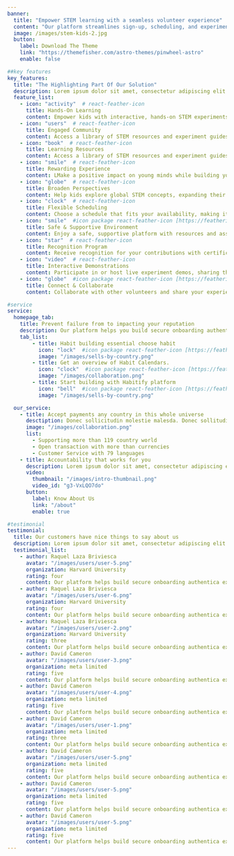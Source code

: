 ```yaml
---
banner:
  title: "Empower STEM learning with a seamless volunteer experience"
  content: "Our platform streamlines sign-up, scheduling, and experiment resources, making it easy for you to inspire young minds."
  image: /images/stem-kids-2.jpg
  button:
    label: Download The Theme
    link: "https://themefisher.com/astro-themes/pinwheel-astro"
    enable: false

##key features
key_features:
  title: "The Highlighting Part Of Our Solution"
  description: Lorem ipsum dolor sit amet, consectetur adipiscing elit. Morbi egestas Werat viverra id et aliquet. vulputate egestas sollicitudin.
  feature_list:
    - icon: "activity"  # react-feather-icon
      title: Hands-On Learning
      content: Empower kids with interactive, hands-on STEM experiments designed to spark curiosity and exploration.
    - icon: "users"  # react-feather-icon
      title: Engaged Community
      content: Access a library of STEM resources and experiment guides to make learning both fun and educational.
    - icon: "book"  # react-feather-icon
      title: Learning Resources
      content: Access a library of STEM resources and experiment guides to make learning both fun and educational.
    - icon: "smile"  # react-feather-icon
      title: Rewarding Experience
      content: LMake a positive impact on young minds while building your skills as an educator and mentor.
    - icon: "globe"  # react-feather-icon
      title: Broaden Perspectives
      content: Help kids explore global STEM concepts, expanding their knowledge beyond the classroom.
    - icon: "clock"  # react-feather-icon
      title: Flexible Scheduling
      content: Choose a schedule that fits your availability, making it easy to volunteer on your terms.
    - icon: "smile"  #icon package react-feather-icon [https://feathericons.com/]
      title: Safe & Supportive Environment
      content: Enjoy a safe, supportive platform with resources and assistance for every experiment session.
    - icon: "star"  # react-feather-icon
      title: Recognition Program
      content: Receive recognition for your contributions with certificates and volunteer appreciation events.
    - icon: "video"  # react-feather-icon
      title: Interactive Demonstrations
      content: Participate in or host live experiment demos, sharing the excitement of discovery with young learners.
    - icon: "globe"  #icon package react-feather-icon [https://feathericons.com/]
      title: Connect & Collaborate
      content: Collaborate with other volunteers and share your experiences to make STEM education even more impactful.

#service
service:
  homepage_tab:
    title: Prevent failure from to impacting your reputation
    description: Our platform helps you build secure onboarding authentication experiences that retain and engage your users. We build the infrastructure, you can.
    tab_list:
        - title: Habit building essential choose habit
          icon: "lock"  #icon package react-feather-icon [https://feathericons.com/]
          image: "/images/sells-by-country.png"
        - title: Get an overview of Habit Calendars.
          icon: "clock"  #icon package react-feather-icon [https://feathericons.com/]
          image: "/images/collaboration.png"
        - title: Start building with Habitify platform
          icon: "bell"  #icon package react-feather-icon [https://feathericons.com/]
          image: "/images/sells-by-country.png"

  our_service:
    - title: Accept payments any country in this whole universe
      desctiption: Donec sollicitudin molestie malesda. Donec sollitudin molestie malesuada. Mauris pellentesque nec, egestas non nisi. Cras ultricies ligula sed
      image: "/images/collaboration.png"
      list:
        - Supporting more than 119 country world
        - Open transaction with more than currencies
        - Customer Service with 79 languages
    - title: Accountability that works for you
      description: Lorem ipsum dolor sit amet, consectetur adipiscing elit. Morbi egestas Werat viverra id et aliquet. vulputate egestas sollicitudin.
      video:
        thumbnail: "/images/intro-thumbnail.png"
        video_id: "g3-VxLQO7do"
      button:
        label: Know About Us
        link: "/about"
        enable: true

#testimonial
testimonial:
  title: Our customers have nice things to say about us
  description: Lorem ipsum dolor sit amet, consectetur adipiscing elit. Morbi egestas Werat viverra id et aliquet. vulputate egestas sollicitudin.
  testimonial_list:
    - author: Raquel Laza Briviesca
      avatar: "/images/users/user-5.png"
      organization: Harvard University
      rating: four
      content: Our platform helps build secure onboarding authentica experiences & engage your users. We build .
    - author: Raquel Laza Briviesca
      avatar: "/images/users/user-6.png"
      organization: Harvard University
      rating: four
      content: Our platform helps build secure onboarding authentica experiences & engage your users. We build .
    - author: Raquel Laza Briviesca
      avatar: "/images/users/user-2.png"
      organization: Harvard University
      rating: three
      content: Our platform helps build secure onboarding authentica experiences & engage your users. We build .
    - author: David Cameron
      avatar: "/images/users/user-3.png"
      organization: meta limited
      rating: five
      content: Our platform helps build secure onboarding authentica experiences & engage your users. We build .
    - author: David Cameron
      avatar: "/images/users/user-4.png"
      organization: meta limited
      rating: five
      content: Our platform helps build secure onboarding authentica experiences & engage your users. We build .
    - author: David Cameron
      avatar: "/images/users/user-1.png"
      organization: meta limited
      rating: three
      content: Our platform helps build secure onboarding authentica experiences & engage your users. We build .
    - author: David Cameron
      avatar: "/images/users/user-5.png"
      organization: meta limited
      rating: five
      content: Our platform helps build secure onboarding authentica experiences & engage your users. We build .
    - author: David Cameron
      avatar: "/images/users/user-5.png"
      organization: meta limited
      rating: five
      content: Our platform helps build secure onboarding authentica experiences & engage your users. We build .
    - author: David Cameron
      avatar: "/images/users/user-5.png"
      organization: meta limited
      rating: five
      content: Our platform helps build secure onboarding authentica experiences & engage your users. We build .
---
```

